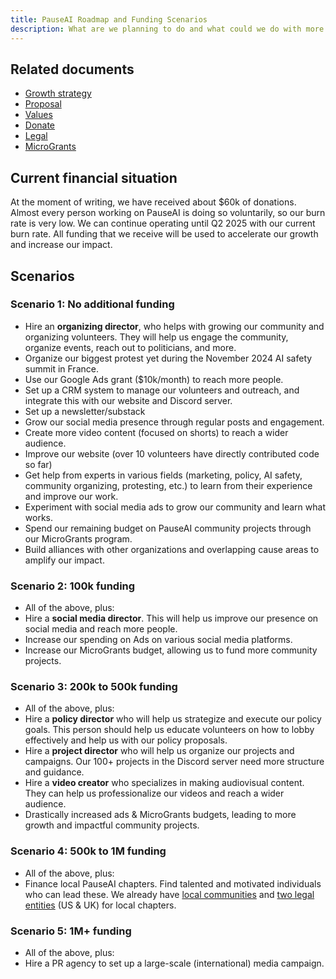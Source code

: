 ```yaml
---
title: PauseAI Roadmap and Funding Scenarios
description: What are we planning to do and what could we do with more funding?
---
```


## Related documents

- [Growth strategy](/growth-strategy)
- [Proposal](/proposal)
- [Values](/values)
- [Donate](/donate)
- [Legal](/legal)
- [MicroGrants](/microgrants)

## Current financial situation

At the moment of writing, we have received about $60k of donations.
Almost every person working on PauseAI is doing so voluntarily, so our burn rate is very low.
We can continue operating until Q2 2025 with our current burn rate.
All funding that we receive will be used to accelerate our growth and increase our impact.

## Scenarios

### Scenario 1: No additional funding

- Hire an **organizing director**, who helps with growing our community and organizing volunteers. They will help us engage the community, organize events, reach out to politicians, and more.
- Organize our biggest protest yet during the November 2024 AI safety summit in France.
- Use our Google Ads grant ($10k/month) to reach more people.
- Set up a CRM system to manage our volunteers and outreach, and integrate this with our website and Discord server.
- Set up a newsletter/substack
- Grow our social media presence through regular posts and engagement.
- Create more video content (focused on shorts) to reach a wider audience.
- Improve our website (over 10 volunteers have directly contributed code so far)
- Get help from experts in various fields (marketing, policy, AI safety, community organizing, protesting, etc.) to learn from their experience and improve our work.
- Experiment with social media ads to grow our community and learn what works.
- Spend our remaining budget on PauseAI community projects through our MicroGrants program.
- Build alliances with other organizations and overlapping cause areas to amplify our impact.

### Scenario 2: 100k funding

- All of the above, plus:
- Hire a **social media director**. This will help us improve our presence on social media and reach more people.
- Increase our spending on Ads on various social media platforms.
- Increase our MicroGrants budget, allowing us to fund more community projects.

### Scenario 3: 200k to 500k funding

- All of the above, plus:
- Hire a **policy director** who will help us strategize and execute our policy goals. This person should help us educate volunteers on how to lobby effectively and help us with our policy proposals.
- Hire a **project director** who will help us organize our projects and campaigns. Our 100+ projects in the Discord server need more structure and guidance.
- Hire a **video creator** who specializes in making audiovisual content. They can help us professionalize our videos and reach a wider audience.
- Drastically increased ads & MicroGrants budgets, leading to more growth and impactful community projects.

### Scenario 4: 500k to 1M funding

- All of the above, plus:
- Finance local PauseAI chapters. Find talented and motivated individuals who can lead these. We already have [local communities](/communities) and [two legal entities](/legal) (US & UK) for local chapters.

### Scenario 5: 1M+ funding

- All of the above, plus:
- Hire a PR agency to set up a large-scale (international) media campaign.
